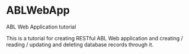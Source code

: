 # ABLWebApp
ABL Web Application tutorial

This is a tutorial for creating RESTful ABL Web application and creating / reading / updating and deleting database records through it.
